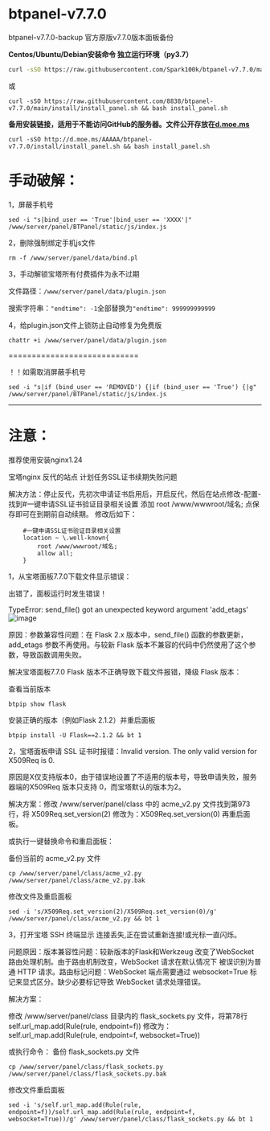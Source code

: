 # btpanel-v7.7.0
btpanel-v7.7.0-backup  官方原版v7.7.0版本面板备份

**Centos/Ubuntu/Debian安装命令 独立运行环境（py3.7）**

```Bash
curl -sSO https://raw.githubusercontent.com/Spark100k/btpanel-v7.7.0/main/install/install_panel.sh && bash install_panel.sh
```
或
```
curl -sSO https://raw.githubusercontent.com/8838/btpanel-v7.7.0/main/install/install_panel.sh && bash install_panel.sh
```

**备用安装链接，适用于不能访问GitHub的服务器。文件公开存放在[d.moe.ms](http://d.moe.ms/?btpanel-v7.7.0)**

```
curl -sSO http://d.moe.ms/AAAAA/btpanel-v7.7.0/install/install_panel.sh && bash install_panel.sh
```

# 手动破解：

1，屏蔽手机号

```
sed -i "s|bind_user == 'True'|bind_user == 'XXXX'|" /www/server/panel/BTPanel/static/js/index.js
```

2，删除强制绑定手机js文件

```
rm -f /www/server/panel/data/bind.pl
```

3，手动解锁宝塔所有付费插件为永不过期

文件路径：`/www/server/panel/data/plugin.json`

搜索字符串：`"endtime": -1`全部替换为`"endtime": 999999999999`

4，给plugin.json文件上锁防止自动修复为免费版

```
chattr +i /www/server/panel/data/plugin.json
```

============================

！！如需取消屏蔽手机号

```
sed -i "s|if (bind_user == 'REMOVED') {|if (bind_user == 'True') {|g" /www/server/panel/BTPanel/static/js/index.js
```

-------
# 注意：
推荐使用安装nginx1.24

宝塔nginx 反代的站点 计划任务SSL证书续期失败问题 

解决方法：停止反代，先初次申请证书启用后，开启反代，然后在站点修改-配置-找到#一键申请SSL证书验证目录相关设置 添加 root /www/wwwroot/域名;  点保存即可在到期前自动续期。 修改后如下：
```
    #一键申请SSL证书验证目录相关设置
    location ~ \.well-known{
        root /www/wwwroot/域名;
        allow all;
    }
```

1，从宝塔面板7.7.0下载文件显示错误：

出错了，面板运行时发生错误！

TypeError: send_file() got an unexpected keyword argument 'add_etags'
![image](https://github.com/user-attachments/assets/6f45ff11-b531-4ece-b42b-350e9c0cc5b3)

原因：参数兼容性问题：在 Flask 2.x 版本中，send_file() 函数的参数更新，add_etags 参数不再使用。与较新 Flask 版本不兼容的代码中仍然使用了这个参数，导致函数调用失败。

解决宝塔面板7.7.0 Flask 版本不正确导致下载文件报错，降级 Flask 版本：

查看当前版本
```
btpip show flask
```
安装正确的版本（例如Flask 2.1.2）并重启面板
```
btpip install -U Flask==2.1.2 && bt 1
```

2，宝塔面板申请 SSL 证书时报错：Invalid version. The only valid version for X509Req is 0.

原因是X仅支持版本0，由于错误地设置了不适用的版本号，导致申请失败，服务器端的X509Req 版本只支持 0，而宝塔默认的版本为2。

解决方案：修改 /www/server/panel/class 中的 acme_v2.py 文件找到第973行，将 X509Req.set_version(2) 修改为：X509Req.set_version(0) 再重启面板。

或执行一键替换命令和重启面板：

备份当前的 acme_v2.py 文件
```
cp /www/server/panel/class/acme_v2.py /www/server/panel/class/acme_v2.py.bak
```
修改文件及重启面板
```
sed -i 's/X509Req.set_version(2)/X509Req.set_version(0)/g' /www/server/panel/class/acme_v2.py && bt 1
```

3，打开宝塔 SSH 终端显示 连接丢失,正在尝试重新连接!或光标一直闪烁。

问题原因：版本兼容性问题：较新版本的Flask和Werkzeug 改变了WebSocket 路由处理机制。由于路由机制改变，WebSocket 请求在默认情况下
被误识别为普通 HTTP 请求。路由标记问题：WebSocket 端点需要通过 websocket=True 标记来显式区分。缺少必要标记导致 WebSocket 请求处理错误。

解决方案：

修改 /www/server/panel/class 目录内的 flask_sockets.py 文件，将第78行
self.url_map.add(Rule(rule, endpoint=f))
修改为：
self.url_map.add(Rule(rule, endpoint=f, websocket=True))

或执行命令：
备份 flask_sockets.py 文件
```
cp /www/server/panel/class/flask_sockets.py /www/server/panel/class/flask_sockets.py.bak
```
修改文件重启面板
```
sed -i 's/self.url_map.add(Rule(rule, endpoint=f))/self.url_map.add(Rule(rule, endpoint=f, websocket=True))/g' /www/server/panel/class/flask_sockets.py && bt 1
```
